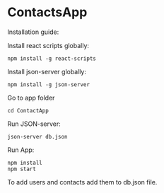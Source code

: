 # ContactsApp

Installation guide:

Install react scripts globally:
```
npm install -g react-scripts
```

Install json-server globally:

```
npm install -g json-server
```

Go to app folder
```
cd ContactApp
```

Run JSON-server:

```
json-server db.json
```

Run App:

```
npm install
npm start
```

To add users and contacts add them to db.json file.
